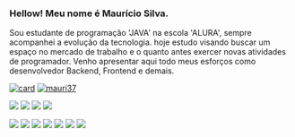 ### Hellow! Meu nome é Maurício Silva.
Sou estudante de programação 'JAVA' na escola 'ALURA', sempre acompanhei a evolução da tecnologia.
hoje estudo visando buscar um espaço no mercado de trabalho e o quanto antes exercer novas atividades de programador.
Venho apresentar aqui todo meus esforços como desenvolvedor Backend, Frontend e demais. 

[![card](https://github-readme-stats.vercel.app/api?username=mauri37&theme=tokyonight&show_icons=true)](https://github.com/anuraghazra/github-readme-stats)
[![mauri37](https://github-readme-stats.vercel.app/api/top-langs/?username=mauri37&hide=html&layout=compact&theme=tokyonight)](https://github.com/anuraghazra/github-readme-stats)

<div>
<a href="https://www.facebook.com/Mauricio3232" target="_blank"><img src="https://img.shields.io/badge/Facebook-1877F2?style=for-the-badge&logo=facebook&logoColor=white" ><a/>   
<a href="https://www.linkedin.com/in/mauriciosilva3738/" target="_blank"><img src="https://img.shields.io/badge/LinkedIn-0077B5?style=for-the-badge&logo=linkedin&logoColor=white" ><a/>  
<a href="https://www.facebook.com/Mauricio3232" target="_blank"><img src="https://img.shields.io/badge/GitHub-100000?style=for-the-badge&logo=github&logoColor=white" ><a/>     
<a href="https://www.facebook.com/Mauricio3232" target="_blank"><img src="https://img.shields.io/badge/Facebook-1877F2?style=for-the-badge&logo=facebook&logoColor=white" ><a/>     
</div>

<img src="https://img.shields.io/badge/HTML5-E34F26?style=for-the-badge&logo=html5&logoColor=white" />   <img src="https://img.shields.io/badge/Java-ED8B00?style=for-the-badge&logo=java&logoColor=white" />   <img src="https://img.shields.io/badge/CSS3-1572B6?style=for-the-badge&logo=css3&logoColor=white" />   <img src="https://img.shields.io/badge/Spring-6DB33F?style=for-the-badge&logo=spring&logoColor=white" />  <img src="https://img.shields.io/badge/MySQL-00000F?style=for-the-badge&logo=mysql&logoColor=white" />   <img src="https://img.shields.io/badge/Microsoft_Excel-217346?style=for-the-badge&logo=microsoft-excel&logoColor=white" />   <img src="https://img.shields.io/badge/Git-E34F26?style=for-the-badge&logo=git&logoColor=white" />    
